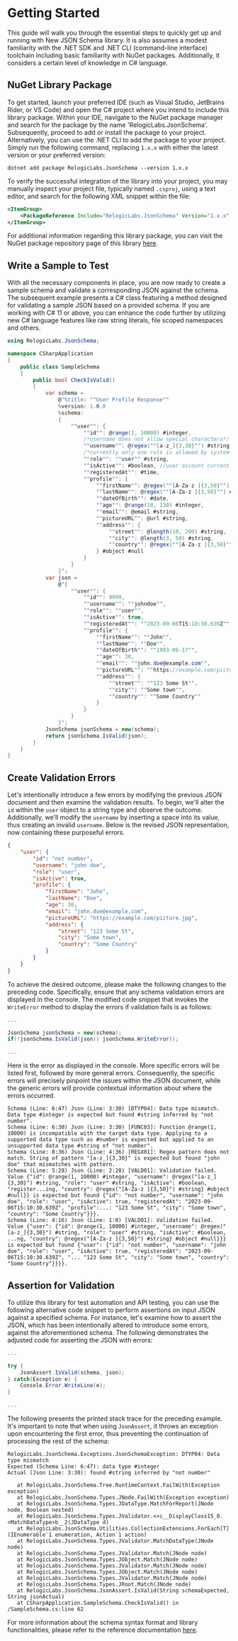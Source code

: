# Getting Started
This guide will walk you through the essential steps to quickly get up and running with New JSON Schema library. It is also assumes a modest familiarity with the .NET SDK and .NET CLI (command-line interface) toolchain including basic familiarity with NuGet packages. Additionally, it considers a certain level of knowledge in C# language.

## NuGet Library Package
To get started, launch your preferred IDE (such as Visual Studio, JetBrains Rider, or VS Code) and open the C# project where you intend to include this library package. Within your IDE, navigate to the NuGet package manager and search for the package by the name 'RelogicLabs.JsonSchema'. Subsequently, proceed to add or install the package to your project. Alternatively, you can use the .NET CLI to add the package to your project. Simply run the following command, replacing `1.x.x` with either the latest version or your preferred version:
```shell
dotnet add package RelogicLabs.JsonSchema --version 1.x.x
```
To verify the successful integration of the library into your project, you may manually inspect your project file, typically named `.csproj`, using a text editor, and search for the following XML snippet within the file:
```xml
<ItemGroup>
    <PackageReference Include="RelogicLabs.JsonSchema" Version="1.x.x" />
</ItemGroup>
```
For additional information regarding this library package, you can visit the NuGet package repository page of this library [here](https://www.nuget.org/packages/RelogicLabs.JsonSchema).

## Write a Sample to Test
With all the necessary components in place, you are now ready to create a sample schema and validate a corresponding JSON against the schema. The subsequent example presents a C# class featuring a method designed for validating a sample JSON based on a provided schema. If you are working with C# 11 or above, you can enhance the code further by utilizing new C# language features like raw string literals, file scoped namespaces and others.
```c#
using RelogicLabs.JsonSchema;

namespace CSharpApplication
{
    public class SampleSchema
    {
        public bool CheckIsValid()
        {
            var schema =
                @"%title: ""User Profile Response""
                %version: 1.0.0
                %schema:
                {
                    ""user"": {
                        ""id"": @range(1, 10000) #integer,
                        /*username does not allow special characters*/
                        ""username"": @regex(""[a-z_]{3,30}"") #string,
                        /*currently only one role is allowed by system*/
                        ""role"": ""user"" #string,
                        ""isActive"": #boolean, //user account current status
                        ""registeredAt"": #time,
                        ""profile"": {
                            ""firstName"": @regex(""[A-Za-z ]{3,50}"") #string,
                            ""lastName"": @regex(""[A-Za-z ]{3,50}"") #string,
                            ""dateOfBirth"": #date,
                            ""age"": @range(18, 130) #integer,
                            ""email"": @email #string,
                            ""pictureURL"": @url #string,
                            ""address"": {
                                ""street"": @length(10, 200) #string,
                                ""city"": @length(3, 50) #string,
                                ""country"": @regex(""[A-Za-z ]{3,50}"") #string
                            } #object #null
                        }
                    }
                }";
            var json =
                @"{
                    ""user"": {
                        ""id"": 9999,
                        ""username"": ""johndoe"",
                        ""role"": ""user"",
                        ""isActive"": true,
                        ""registeredAt"": ""2023-09-06T15:10:30.639Z"",
                        ""profile"": {
                            ""firstName"": ""John"",
                            ""lastName"": ""Doe"",
                            ""dateOfBirth"": ""1993-06-17"",
                            ""age"": 30,
                            ""email"": ""john.doe@example.com"",
                            ""pictureURL"": ""https://example.com/picture.jpg"",
                            ""address"": {
                                ""street"": ""123 Some St"",
                                ""city"": ""Some town"",
                                ""country"": ""Some Country""
                            }
                        }
                    }
                }";
            JsonSchema jsonSchema = new(schema);
            return jsonSchema.IsValid(json);
        }
    }
}
```

## Create Validation Errors
Let's intentionally introduce a few errors by modifying the previous JSON document and then examine the validation results. To begin, we'll alter the `id` within the `user` object to a string type and observe the outcome. Additionally, we'll modify the `username` by inserting a space into its value, thus creating an invalid `username`. Below is the revised JSON representation, now containing these purposeful errors.
```json
{
    "user": {
        "id": "not number",
        "username": "john doe",
        "role": "user",
        "isActive": true,
        "profile": {
            "firstName": "John",
            "lastName": "Doe",
            "age": 30,
            "email": "john.doe@example.com",
            "pictureURL": "https://example.com/picture.jpg",
            "address": {
                "street": "123 Some St",
                "city": "Some town",
                "country": "Some Country"
            }
        }
    }
}
```
To achieve the desired outcome, please make the following changes to the preceding code. Specifically, ensure that any schema validation errors are displayed in the console. The modified code snippet that invokes the `WriteError` method to display the errors if validation fails is as follows:

```c#
...

JsonSchema jsonSchema = new(schema);
if(!jsonSchema.IsValid(json)) jsonSchema.WriteError();

...
```
Here is the error as displayed in the console. More specific errors will be listed first, followed by more general errors. Consequently, the specific errors will precisely pinpoint the issues within the JSON document, while the generic errors will provide contextual information about where the errors occurred.

```accesslog
Schema (Line: 6:47) Json (Line: 3:30) [DTYP04]: Data type mismatch. Data type #integer is expected but found #string inferred by "not number".
Schema (Line: 6:30) Json (Line: 3:30) [FUNC03]: Function @range(1, 10000) is incompatible with the target data type. Applying to a supported data type such as #number is expected but applied to an unsupported data type #string of "not number".
Schema (Line: 8:36) Json (Line: 4:36) [REGX01]: Regex pattern does not match. String of pattern "[a-z_]{3,30}" is expected but found "john doe" that mismatches with pattern.
Schema (Line: 5:28) Json (Line: 2:28) [VALD01]: Validation failed. Value {"id": @range(1, 10000) #integer, "username": @regex("[a-z_]{3,30}") #string, "role": "user" #string, "isActive": #boolean, "register...ing, "country": @regex("[A-Za-z ]{3,50}") #string} #object #null}} is expected but found {"id": "not number", "username": "john doe", "role": "user", "isActive": true, "registeredAt": "2023-09-06T15:10:30.639Z", "profile":...: "123 Some St", "city": "Some town", "country": "Some Country"}}}.
Schema (Line: 4:16) Json (Line: 1:0) [VALD01]: Validation failed. Value {"user": {"id": @range(1, 10000) #integer, "username": @regex("[a-z_]{3,30}") #string, "role": "user" #string, "isActive": #boolean, ...ng, "country": @regex("[A-Za-z ]{3,50}") #string} #object #null}}} is expected but found {"user": {"id": "not number", "username": "john doe", "role": "user", "isActive": true, "registeredAt": "2023-09-06T15:10:30.639Z", "... "123 Some St", "city": "Some town", "country": "Some Country"}}}}.
```

## Assertion for Validation
To utilize this library for test automation and API testing, you can use the following alternative code snippet to perform assertions on input JSON against a specified schema. For instance, let's examine how to assert the JSON, which has been intentionally altered to introduce some errors, against the aforementioned schema. The following demonstrates the adjusted code for asserting the JSON with errors:
```c#
...

try {
    JsonAssert.IsValid(schema, json);
} catch(Exception e) {
    Console.Error.WriteLine(e);
}

...
```
The following presents the printed stack trace for the preceding example. It's important to note that when using `JsonAssert`, it throws an exception upon encountering the first error, thus preventing the continuation of processing the rest of the schema:
```accesslog
RelogicLabs.JsonSchema.Exceptions.JsonSchemaException: DTYP04: Data type mismatch
Expected (Schema Line: 6:47): data type #integer
Actual (Json Line: 3:30): found #string inferred by "not number"

   at RelogicLabs.JsonSchema.Tree.RuntimeContext.FailWith(Exception exception)
   at RelogicLabs.JsonSchema.Types.JNode.FailWith(Exception exception)
   at RelogicLabs.JsonSchema.Types.JDataType.MatchForReport(JNode node, Boolean nested)
   at RelogicLabs.JsonSchema.Types.JValidator.<>c__DisplayClass15_0.<MatchDataType>b__2(JDataType d)
   at RelogicLabs.JsonSchema.Utilities.CollectionExtensions.ForEach[T](IEnumerable`1 enumeration, Action`1 action)
   at RelogicLabs.JsonSchema.Types.JValidator.MatchDataType(JNode node)
   at RelogicLabs.JsonSchema.Types.JValidator.Match(JNode node)
   at RelogicLabs.JsonSchema.Types.JObject.Match(JNode node)
   at RelogicLabs.JsonSchema.Types.JValidator.Match(JNode node)
   at RelogicLabs.JsonSchema.Types.JObject.Match(JNode node)
   at RelogicLabs.JsonSchema.Types.JValidator.Match(JNode node)
   at RelogicLabs.JsonSchema.Types.JRoot.Match(JNode node)
   at RelogicLabs.JsonSchema.JsonAssert.IsValid(String schemaExpected, String jsonActual)
   at CSharpApplication.SampleSchema.CheckIsValid() in /SampleSchema.cs:line 62
```
For more information about the schema syntax format and library functionalities, please refer to the reference documentation [here](/JsonSchema-DotNet/api/index.html).
